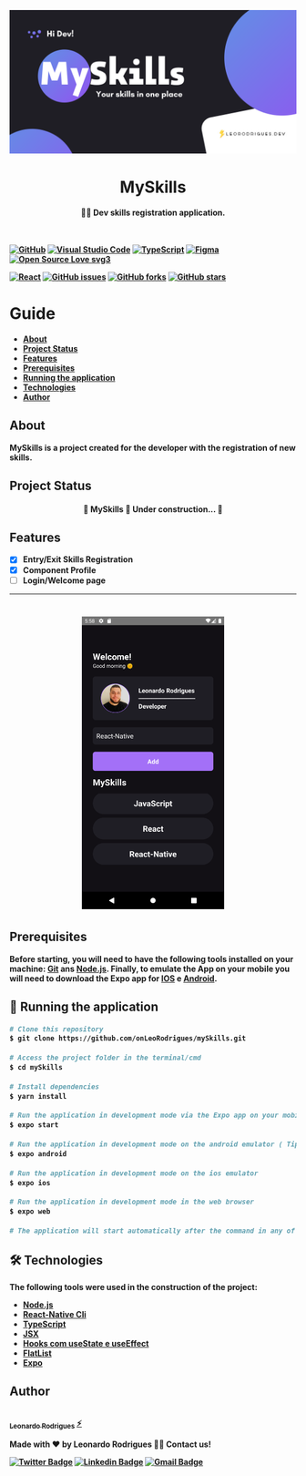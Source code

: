 
<p align="center" >
<img   alt="myskills banner" src=".github/myskillsBannerEN.png" />
</p>



<h1 align="center">
     <strong>MySkills
</h1>
<p align="center">👨‍💻 Dev skills registration application. </p>


\
\
[![GitHub](https://img.shields.io/badge/--181717?logo=github&logoColor=ffffff)](https://github.com/)
[![Visual Studio Code](https://img.shields.io/badge/--007ACC?logo=visual%20studio%20code&logoColor=ffffff)](https://code.visualstudio.com/)
[![TypeScript](https://img.shields.io/badge/--3178C6?logo=typescript&logoColor=ffffff)](https://www.typescriptlang.org/)
[![Figma](https://img.shields.io/badge/--F24E1E?logo=figma&logoColor=ffffff)](https://www.figma.com/)
[![Open Source Love svg3](https://badges.frapsoft.com/os/v3/open-source.svg?v=103)](https://github.com/ellerbrock/open-source-badges/)

<a href="https://pt-br.reactjs.org/"><img alt="React" src="https://img.shields.io/badge/Made in-React-blue"></a>
<a href="https://github.com/onLeoRodrigues/dtmoney/issues"><img alt="GitHub issues" src="https://img.shields.io/github/issues/onLeoRodrigues/dtmoney"></a>
<a href="https://github.com/onLeoRodrigues/dtmoney/network"><img alt="GitHub forks" src="https://img.shields.io/github/forks/onLeoRodrigues/dtmoney"></a>
<a href="https://github.com/onLeoRodrigues/dtmoney/stargazers"><img alt="GitHub stars" src="https://img.shields.io/github/stars/onLeoRodrigues/dtmoney"></a>

Guide
=================
<!--ts-->
   * [About](#about)
   * [Project Status](#project-status)
   * [Features](#features)
   * [Prerequisites](#prerequisites)
   * [Running the application](#-running-the-application)
   * [Technologies](#-technologies)
   * [Author](#author)
<!--te-->

## About

MySkills is a project created for the developer with the registration of new skills.


## Project Status


<h4 align="center"> 
	🚧  MySkills 🚩 Under construction...  🚧
</h4>

## Features


- [x] Entry/Exit Skills Registration
- [x] Component Profile
- [ ] Login/Welcome page

---
<h1 align="center">
  <img width="250px" alt="myskillspreview" title="#myskillspreview" src=".github/preview.png" />
</h1>


## Prerequisites

Before starting, you will need to have the following tools installed on your machine:
[Git](https://git-scm.com) ans [Node.js](https://nodejs.org/en/). Finally, to emulate the App on your mobile you will need to download the Expo app for [IOS](https://apps.apple.com/app/apple-store/id982107779) e [Android](https://play.google.com/store/apps/details?id=host.exp.exponent&referrer=www).

## 🎲 Running the application

```bash
# Clone this repository
$ git clone https://github.com/onLeoRodrigues/mySkills.git

# Access the project folder in the terminal/cmd
$ cd mySkills

# Install dependencies
$ yarn install

# Run the application in development mode via the Expo app on your mobile by scanning the QR code that will appear on your browser
$ expo start

# Run the application in development mode on the android emulator ( Tip: Leave the emulator open before this command )
$ expo android

# Run the application in development mode on the ios emulator
$ expo ios

# Run the application in development mode in the web browser
$ expo web

# The application will start automatically after the command in any of the three options.
```
## 🛠 Technologies

The following tools were used in the construction of the project:

- [Node.js](https://nodejs.org/en/)
- [React-Native Cli](https://reactnative.dev/docs/environment-setup)
- [TypeScript](https://www.typescriptlang.org/)
- [JSX](https://pt-br.reactjs.org/docs/jsx-in-depth.html)
- [Hooks com useState e useEffect](https://pt-br.reactjs.org/docs/hooks-effect.html)                       
- [FlatList](https://reactnative.dev/docs/flatlist)
- [Expo](https://docs.expo.dev/)


## Author


<a href="https://bio.link/leorodriguesdev">
 <img style="border-radius: 50%;" src="https://avatars.githubusercontent.com/u/74029443?s=400&u=6805c72bfdcfef209836c10e359c1312bb1619c7&v=4" width="100px;" alt=""/>
 <br />
 <sub><b>Leonardo Rodrigues</b></sub></a> <a href="https://bio.link/leorodriguesdev" title="link leo">⚡</a>


Made with ❤️ by Leonardo Rodrigues 👋🏽 Contact us!

[![Twitter Badge](https://img.shields.io/badge/-@leorodriguesdev-1ca0f1?style=flat-square&labelColor=1ca0f1&logo=twitter&logoColor=white&link=https://twitter.com/leorodriguesdev)](https://twitter.com/leorodriguesdev) [![Linkedin Badge](https://img.shields.io/badge/-Linkedin-blue?style=flat-square&logo=Linkedin&logoColor=white&link=https://www.linkedin.com/in/on-leorodrigues/)](https://www.linkedin.com/in/on-leorodrigues/) 
[![Gmail Badge](https://img.shields.io/badge/-lerodriguesoffice@gmail.com-c14438?style=flat-square&logo=Gmail&logoColor=white&link=mailto:leorodriguesoffice@gmail.com)](mailto:leorodriguesoffice@gmail.com)
<p align="left" >
<img   alt="logoleo" src=".github/logoleo.png" width="400px; />
</p>